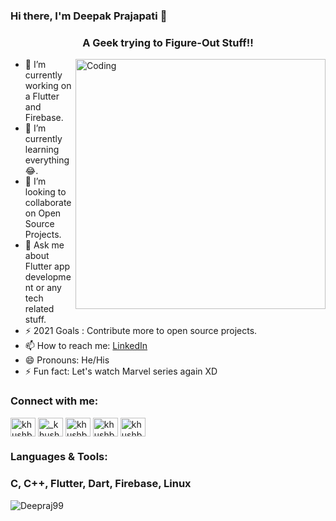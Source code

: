 
### Hi there, I'm Deepak Prajapati 👋
<h3 align="center">A Geek trying to Figure-Out Stuff!!</h3>

<img align="right" alt="Coding" width="400" src="https://cdn.dribbble.com/users/500242/screenshots/3672858/bh-advisor-dribbble.gif">

- 🔭 I’m currently working on a Flutter and Firebase.
- 🌱 I’m currently learning everything 😂.
- 👯 I’m looking to collaborate on Open Source Projects.
- 💬 Ask me about Flutter app development or any tech related stuff.
- ⚡ 2021 Goals : Contribute more to open source projects. 
- 📫 How to reach me: <a href="https://www.linkedin.com/in/deepak-prajapati-08b8b3191/" target="_blank">LinkedIn</a>
- 😄 Pronouns: He/His
- ⚡ Fun fact: Let's watch Marvel series again XD




<h3 align="left">Connect with me:</h3>
<p align="left">
<a href="https://www.linkedin.com/in/this-deepraj/" target="blank"><img align="center" src="https://cdn.jsdelivr.net/npm/simple-icons@3.0.1/icons/linkedin.svg" alt="khushboogoel01" height="30" width="40" /></a>
<a href="https://www.instagram.com/deepraj_99/" target="blank"><img align="center" src="https://cdn.jsdelivr.net/npm/simple-icons@3.0.1/icons/instagram.svg" alt="_khushboo.goel" height="30" width="40" /></a>
<a href="https://www.codechef.com/users/deepraj99" target="blank"><img align="center" src="https://cdn.jsdelivr.net/npm/simple-icons@3.0.1/icons/codechef.svg" alt="khushboo goel" height="30" width="40" /></a>
<a href="https://codeforces.com/profile/Deepraj99" target="blank"><img align="center" src="https://cdn.jsdelivr.net/npm/simple-icons@3.0.1/icons/codeforces.svg" alt="khushboo goel" height="30" width="40" /></a>
<a href="https://auth.geeksforgeeks.org/user/dp0774138/practice/" target="blank"><img align="center" src="https://cdn.jsdelivr.net/npm/simple-icons@3.0.1/icons/geeksforgeeks.svg" alt="khushboo goel" height="30" width="40" /></a>



<h3 align="left">Languages & Tools:</h3>
<h3 align="left">C, C++, Flutter, Dart, Firebase, Linux</h3>

<p><img align="left" src="https://github-readme-stats.vercel.app/api/top-langs?username=Deepraj99&show_icons=true&locale=en&layout=compact" alt="Deepraj99" /></p>
